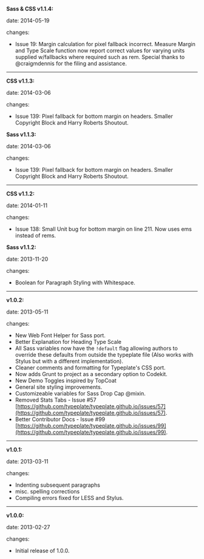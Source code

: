 **Sass & CSS v1.1.4:**

   date: 2014-05-19

   changes:

   - Issue 19: Margin calculation for pixel fallback incorrect. Measure Margin and Type Scale function now report correct values for varying units supplied w/fallbacks where required such as rem. Special thanks to @craigmdennis for the filing and assistance.

-------

**CSS v1.1.3:**
  
   date: 2014-03-06

   changes:

   - Issue 139: Pixel fallback for bottom margin on headers. Smaller Copyright Block and Harry Roberts Shoutout.

**Sass v1.1.3:**
  
   date: 2014-03-06

   changes:

   - Issue 139: Pixel fallback for bottom margin on headers. Smaller Copyright Block and Harry Roberts Shoutout.

-------


**CSS v1.1.2:**
  
   date: 2014-01-11

   changes:

   - Issue 138: Small Unit bug for bottom margin on line 211. Now uses ems instead of rems.

**Sass v1.1.2:**
  
   date: 2013-11-20

   changes:

   - Boolean for Paragraph Styling with Whitespace.

-------

**v1.0.2:**
	
   date: 2013-05-11

   changes:

   - New Web Font Helper for Sass port.
   - Better Explanation for Heading Type Scale
   - All Sass variables now have the ``!default`` flag allowing authors to override these defaults from outside the typeplate file (Also works with Stylus but with a different implementation).
   - Cleaner comments and formatting for Typeplate's CSS port.
   - Now adds Grunt to project as a secondary option to Codekit.
   - New Demo Toggles inspired by TopCoat
   - General site styling improvements.
   - Customizeable variables for Sass Drop Cap @mixin.
   - Removed Stats Tabs - Issue #57 [https://github.com/typeplate/typeplate.github.io/issues/57](https://github.com/typeplate/typeplate.github.io/issues/57).
   - Better Contributor Docs - Issue #99 [https://github.com/typeplate/typeplate.github.io/issues/99](https://github.com/typeplate/typeplate.github.io/issues/99).

-------

**v1.0.1:**

  date: 2013-03-11

  changes:
  
   - Indenting subsequent paragraphs
   - misc. spelling corrections
   - Compiling errors fixed for LESS and Stylus.

-------

**v1.0.0:**

  date: 2013-02-27

  changes:

   - Initial release of 1.0.0.